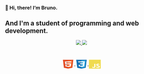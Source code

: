 ### 👋 Hi, there! I’m Bruno.
## And I'm a student of programming and web development.

<div align="center">
  <a href="https://github.com/grayuri">
  <img height="180em" src="https://github-readme-stats.vercel.app/api?username=grayuri&show_icons=true&theme=dracula&include_all_commits=true&count_private=true"/>
  <img height="120em" src="https://github-readme-stats.vercel.app/api/top-langs/?username=Bruno Victor&layout=compact&langs_count=7&theme=dracula"/>
</div>

 ##
 
<div style="display: inline_block" align="center"><br>
  <img align="center" alt="bruno-HTML" height="30" width="40" src="https://raw.githubusercontent.com/devicons/devicon/master/icons/html5/html5-original.svg">
  <img align="center" alt="bruno-CSS" height="30" width="40" src="https://raw.githubusercontent.com/devicons/devicon/master/icons/css3/css3-original.svg">
  <img align="center" alt="bruno-Js" height="30" width="40" src="https://raw.githubusercontent.com/devicons/devicon/master/icons/javascript/javascript-plain.svg">
</div>
